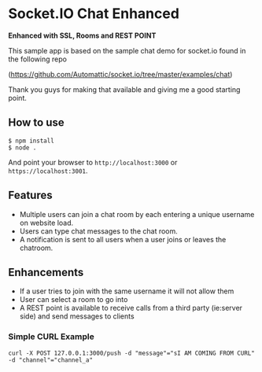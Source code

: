# Socket.IO Chat Enhanced

<strong>Enhanced with SSL, Rooms and REST POINT</strong>

This sample app is based on the sample chat demo for socket.io found in the following repo

(https://github.com/Automattic/socket.io/tree/master/examples/chat)

Thank you guys for making that available and giving me a good starting point.

## How to use

```
$ npm install
$ node .
```

And point your browser to `http://localhost:3000` or `https://localhost:3001`.

## Features

- Multiple users can join a chat room by each entering a unique username
on website load.
- Users can type chat messages to the chat room.
- A notification is sent to all users when a user joins or leaves
the chatroom.

## Enhancements
- If a user tries to join with the same username it will not allow them
- User can select a room to go into
- A REST point is available to receive calls from a third party (ie:server side) and send messages to clients

### Simple CURL Example
```
curl -X POST 127.0.0.1:3000/push -d "message"="sI AM COMING FROM CURL" -d "channel"="channel_a"
```